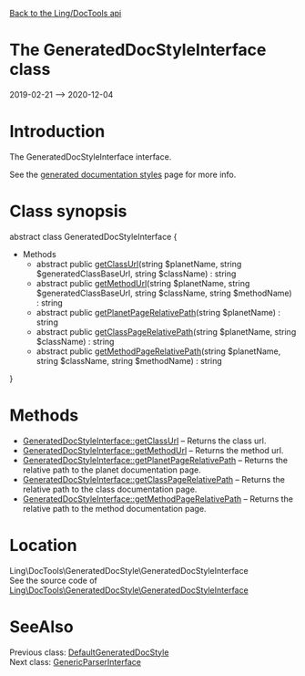 [Back to the Ling/DocTools api](https://github.com/lingtalfi/DocTools/blob/master/doc/api/Ling/DocTools.md)



The GeneratedDocStyleInterface class
================
2019-02-21 --> 2020-12-04






Introduction
============

The GeneratedDocStyleInterface interface.

See the [generated documentation styles](https://github.com/lingtalfi/DocTools/blob/master/doc/pages/generated-documentation-styles.md) page for more info.



Class synopsis
==============


abstract class <span class="pl-k">GeneratedDocStyleInterface</span>  {

- Methods
    - abstract public [getClassUrl](https://github.com/lingtalfi/DocTools/blob/master/doc/api/Ling/DocTools/GeneratedDocStyle/GeneratedDocStyleInterface/getClassUrl.md)(string $planetName, string $generatedClassBaseUrl, string $className) : string
    - abstract public [getMethodUrl](https://github.com/lingtalfi/DocTools/blob/master/doc/api/Ling/DocTools/GeneratedDocStyle/GeneratedDocStyleInterface/getMethodUrl.md)(string $planetName, string $generatedClassBaseUrl, string $className, string $methodName) : string
    - abstract public [getPlanetPageRelativePath](https://github.com/lingtalfi/DocTools/blob/master/doc/api/Ling/DocTools/GeneratedDocStyle/GeneratedDocStyleInterface/getPlanetPageRelativePath.md)(string $planetName) : string
    - abstract public [getClassPageRelativePath](https://github.com/lingtalfi/DocTools/blob/master/doc/api/Ling/DocTools/GeneratedDocStyle/GeneratedDocStyleInterface/getClassPageRelativePath.md)(string $planetName, string $className) : string
    - abstract public [getMethodPageRelativePath](https://github.com/lingtalfi/DocTools/blob/master/doc/api/Ling/DocTools/GeneratedDocStyle/GeneratedDocStyleInterface/getMethodPageRelativePath.md)(string $planetName, string $className, string $methodName) : string

}






Methods
==============

- [GeneratedDocStyleInterface::getClassUrl](https://github.com/lingtalfi/DocTools/blob/master/doc/api/Ling/DocTools/GeneratedDocStyle/GeneratedDocStyleInterface/getClassUrl.md) &ndash; Returns the class url.
- [GeneratedDocStyleInterface::getMethodUrl](https://github.com/lingtalfi/DocTools/blob/master/doc/api/Ling/DocTools/GeneratedDocStyle/GeneratedDocStyleInterface/getMethodUrl.md) &ndash; Returns the method url.
- [GeneratedDocStyleInterface::getPlanetPageRelativePath](https://github.com/lingtalfi/DocTools/blob/master/doc/api/Ling/DocTools/GeneratedDocStyle/GeneratedDocStyleInterface/getPlanetPageRelativePath.md) &ndash; Returns the relative path to the planet documentation page.
- [GeneratedDocStyleInterface::getClassPageRelativePath](https://github.com/lingtalfi/DocTools/blob/master/doc/api/Ling/DocTools/GeneratedDocStyle/GeneratedDocStyleInterface/getClassPageRelativePath.md) &ndash; Returns the relative path to the class documentation page.
- [GeneratedDocStyleInterface::getMethodPageRelativePath](https://github.com/lingtalfi/DocTools/blob/master/doc/api/Ling/DocTools/GeneratedDocStyle/GeneratedDocStyleInterface/getMethodPageRelativePath.md) &ndash; Returns the relative path to the method documentation page.





Location
=============
Ling\DocTools\GeneratedDocStyle\GeneratedDocStyleInterface<br>
See the source code of [Ling\DocTools\GeneratedDocStyle\GeneratedDocStyleInterface](https://github.com/lingtalfi/DocTools/blob/master/GeneratedDocStyle/GeneratedDocStyleInterface.php)



SeeAlso
==============
Previous class: [DefaultGeneratedDocStyle](https://github.com/lingtalfi/DocTools/blob/master/doc/api/Ling/DocTools/GeneratedDocStyle/DefaultGeneratedDocStyle.md)<br>Next class: [GenericParserInterface](https://github.com/lingtalfi/DocTools/blob/master/doc/api/Ling/DocTools/GenericParser/GenericParserInterface.md)<br>
